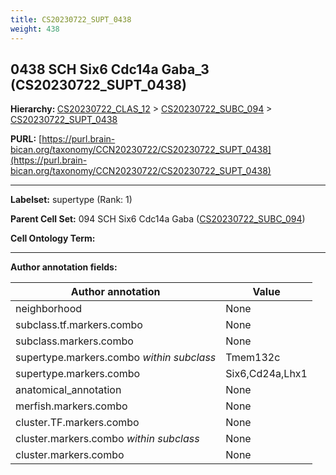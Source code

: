 ```yaml
---
title: CS20230722_SUPT_0438
weight: 438
---
```

## 0438 SCH Six6 Cdc14a Gaba_3 (CS20230722_SUPT_0438)
<b>Hierarchy: </b>
[CS20230722_CLAS_12](../CS20230722_CLAS_12) >
[CS20230722_SUBC_094](../CS20230722_SUBC_094) >
[CS20230722_SUPT_0438](../CS20230722_SUPT_0438)

**PURL:** [https://purl.brain-bican.org/taxonomy/CCN20230722/CS20230722_SUPT_0438](https://purl.brain-bican.org/taxonomy/CCN20230722/CS20230722_SUPT_0438)

---


**Labelset:** supertype (Rank: 1)

**Parent Cell Set:** 094 SCH Six6 Cdc14a Gaba ([CS20230722_SUBC_094](../CS20230722_SUBC_094))



**Cell Ontology Term:** 

[MARKER GENES.]: #


---

[TRANSFERRED ANNOTATIONS.]: #


[AUTHOR ANNOTATION FIELDS.]: #


**Author annotation fields:**

| Author annotation | Value |
|-------------------|-------|
|neighborhood|None|
|subclass.tf.markers.combo|None|
|subclass.markers.combo|None|
|supertype.markers.combo _within subclass_|Tmem132c|
|supertype.markers.combo|Six6,Cd24a,Lhx1|
|anatomical_annotation|None|
|merfish.markers.combo|None|
|cluster.TF.markers.combo|None|
|cluster.markers.combo _within subclass_|None|
|cluster.markers.combo|None|
